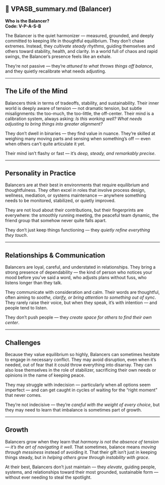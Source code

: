 ## 📄 VPASB_summary.md (Balancer)

**Who is the Balancer?**  
**Code: V-P-A-S-B**

The Balancer is the quiet harmonizer — measured, grounded, and deeply committed to keeping life in thoughtful equilibrium. They don’t chase extremes. Instead, they *cultivate steady rhythms*, guiding themselves and others toward stability, health, and clarity. In a world full of chaos and rapid swings, the Balancer’s presence feels like an exhale.

They’re not passive — they’re *attuned to what throws things off balance*, and they quietly recalibrate what needs adjusting.

---

## The Life of the Mind

Balancers think in terms of tradeoffs, stability, and sustainability. Their inner world is deeply aware of tension — not dramatic tension, but subtle misalignments: the too-much, the too-little, the off-center. Their mind is a calibration system, always asking: *Is this working well? What needs adjusting to bring things into greater alignment?*

They don’t dwell in binaries — they find value in nuance. They’re skilled at weighing many moving parts and sensing when something’s off — even when others can’t quite articulate it yet.

Their mind isn’t flashy or fast — it’s *deep, steady, and remarkably precise*.

---

## Personality in Practice

Balancers are at their best in environments that require equilibrium and thoughtfulness. They often excel in roles that involve process design, wellness, mediation, or systems maintenance — anywhere something needs to be monitored, stabilized, or quietly improved.

They are not loud about their contributions, but their fingerprints are everywhere: the smoothly running meeting, the peaceful team dynamic, the friend group that somehow never quite falls apart.

They don’t just keep things functioning — they *quietly refine everything they touch*.

---

## Relationships & Communication

Balancers are loyal, careful, and understated in relationships. They bring a strong presence of dependability — the kind of person who notices your mood before you’ve said a word, who adjusts plans without fuss, who listens longer than they talk.

They communicate with consideration and calm. Their words are thoughtful, often aiming to *soothe, clarify, or bring attention to something out of sync*. They rarely raise their voice, but when they speak, it’s with intention — and people tend to listen.

They don’t push people — they *create space for others to find their own center*.

---

## Challenges

Because they value equilibrium so highly, Balancers can sometimes hesitate to engage in necessary conflict. They may avoid disruption, even when it’s needed, out of fear that it could throw everything into disarray. They can also lose themselves in the role of stabilizer, sacrificing their own needs or opinions in the name of keeping peace.

They may struggle with indecision — particularly when all options seem imperfect — and can get caught in cycles of waiting for the “right moment” that never comes.

They’re not indecisive — they’re *careful with the weight of every choice*, but they may need to learn that imbalance is sometimes part of growth.

---

## Growth

Balancers grow when they learn that *harmony is not the absence of tension — it’s the art of navigating it well*. That sometimes, balance means *moving through messiness* instead of avoiding it. That their gift isn’t just in keeping things steady, but in *helping others grow through instability with grace*.

At their best, Balancers don’t just maintain — they *elevate*, guiding people, systems, and relationships toward their most grounded, sustainable form — without ever needing to steal the spotlight.

